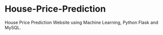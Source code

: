 # House-Price-Prediction
House Price Prediction Website using Machine Learning, Python Flask and MySQL.
